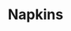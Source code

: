 ---
ee_id: '4163'
site: '1'
type: '2'
long_id: 2013 177 Napkins
url: 2013-177-napkins
year: '2013'
medium: Inkjet on canvas
commission:
add_credit:
dims: 55in x 55in
pitch: Dirty napkin (watermarked)
ps:
live_url:
related: "[4115] [2013-169-freshbuzz] 2013-169 Freshbuzz"
title: Napkins
youtube:
imgs: napkins-2013-177-full-database-ih.jpg
subheading:
year2: '2013'
download:
add_credits:
related_code:
! '':
layout: things-i-made
---